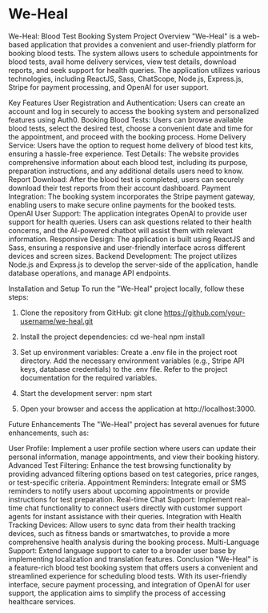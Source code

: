 # We-Heal
We-Heal: Blood Test Booking System
Project Overview
"We-Heal" is a web-based application that provides a convenient and user-friendly platform for booking blood tests. The system allows users to schedule appointments for blood tests, avail home delivery services, view test details, download reports, and seek support for health queries. The application utilizes various technologies, including ReactJS, Sass, ChatScope, Node.js, Express.js, Stripe for payment processing, and OpenAI for user support.

Key Features
User Registration and Authentication: Users can create an account and log in securely to access the booking system and personalized features using Auth0.
Booking Blood Tests: Users can browse available blood tests, select the desired test, choose a convenient date and time for the appointment, and proceed with the booking process.
Home Delivery Service: Users have the option to request home delivery of blood test kits, ensuring a hassle-free experience.
Test Details: The website provides comprehensive information about each blood test, including its purpose, preparation instructions, and any additional details users need to know.
Report Download: After the blood test is completed, users can securely download their test reports from their account dashboard.
Payment Integration: The booking system incorporates the Stripe payment gateway, enabling users to make secure online payments for the booked tests.
OpenAI User Support: The application integrates OpenAI to provide user support for health queries. Users can ask questions related to their health concerns, and the AI-powered chatbot will assist them with relevant information.
Responsive Design: The application is built using ReactJS and Sass, ensuring a responsive and user-friendly interface across different devices and screen sizes.
Backend Development: The project utilizes Node.js and Express.js to develop the server-side of the application, handle database operations, and manage API endpoints.

Installation and Setup
To run the "We-Heal" project locally, follow these steps:

1. Clone the repository from GitHub:
	git clone https://github.com/your-username/we-heal.git
2. Install the project dependencies:
	cd we-heal
	npm install
3. Set up environment variables:
	Create a .env file in the project root directory.
Add the necessary environment variables (e.g., Stripe API keys, database credentials) to the .env file. Refer to the project documentation for the required variables.

4. Start the development server:
	npm start
5. Open your browser and access the application at http://localhost:3000.


Future Enhancements
The "We-Heal" project has several avenues for future enhancements, such as:

User Profile: Implement a user profile section where users can update their personal information, manage appointments, and view their booking history.
Advanced Test Filtering: Enhance the test browsing functionality by providing advanced filtering options based on test categories, price ranges, or test-specific criteria.
Appointment Reminders: Integrate email or SMS reminders to notify users about upcoming appointments or provide instructions for test preparation.
Real-time Chat Support: Implement real-time chat functionality to connect users directly with customer support agents for instant assistance with their queries.
Integration with Health Tracking Devices: Allow users to sync data from their health tracking devices, such as fitness bands or smartwatches, to provide a more comprehensive health analysis during the booking process.
Multi-Language Support: Extend language support to cater to a broader user base by implementing localization and translation features.
Conclusion
"We-Heal" is a feature-rich blood test booking system that offers users a convenient and streamlined experience for scheduling blood tests. With its user-friendly interface, secure payment processing, and integration of OpenAI for user support, the application aims to simplify the process of accessing healthcare services.
